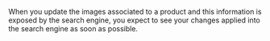 When you update the images associated to a product and this information is exposed by
the search engine, you expect to see your changes applied into the search engine as soon
as possible.
